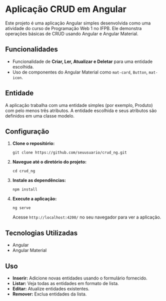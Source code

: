 # Aplicação CRUD em Angular

Este projeto é uma aplicação Angular simples desenvolvida como uma atividade do curso de Programação Web 1 no IFPB. Ele demonstra operações básicas de CRUD usando Angular e Angular Material.

## Funcionalidades

- Funcionalidade de **Criar, Ler, Atualizar e Deletar** para uma entidade escolhida.
- Uso de componentes do Angular Material como `mat-card`, `Button`, `mat-icon`.

## Entidade

A aplicação trabalha com uma entidade simples (por exemplo, Produto) com pelo menos três atributos. A entidade escolhida e seus atributos são definidos em uma classe modelo.

## Configuração

1. **Clone o repositório:**
   ```
   git clone https://github.com/seuusuario/crud_ng.git
   ```
2. **Navegue até o diretório do projeto:**
   ```
   cd crud_ng
   ```
3. **Instale as dependências:**
   ```
   npm install
   ```
4. **Execute a aplicação:**
   ```
   ng serve
   ```
   Acesse `http://localhost:4200/` no seu navegador para ver a aplicação.

## Tecnologias Utilizadas

- Angular
- Angular Material

## Uso

- **Inserir:** Adicione novas entidades usando o formulário fornecido.
- **Listar:** Veja todas as entidades em formato de lista.
- **Editar:** Atualize entidades existentes.
- **Remover:** Exclua entidades da lista.
